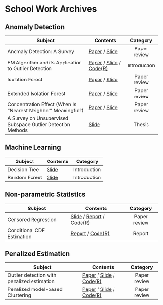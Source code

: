 # School Work Archives


## Anomaly Detection
| Subject | Contents | Category |
|--------------------------------------------------------------------|---------------------------------------------------------|:--------------------------------:|
| Anomaly Detection: A Survey | [Paper](https://dl.acm.org/doi/abs/10.1145/1541880.1541882?casa_token=AhAM7kPGwb8AAAAA:Cc_Pk7rnGW87kcbwNDnkQ4eEChAof1XQBG1F4Na3O-9pcAHTR8P3IEjyLmEwnMc85q7z44Zt6Zha) / [Slide](Seminar/5_Survey_on_AnomalyDetection.pdf) | Paper review |
| EM Algorithm and its Application to Outlier Detection | [Paper](https://rss.onlinelibrary.wiley.com/doi/abs/10.1111/j.2517-6161.1977.tb01600.x) / [Slide](Seminar/6_EM_Algorithm.pdf) / [Code(R)](https://rpubs.com/JayAhn/650433) | Introduction | 
| Isolation Forest | [Paper](https://ieeexplore.ieee.org/abstract/document/4781136) / [Slide](Seminar/3_IsolationForest.pdf) | Paper review |
| Extended Isolation Forest | [Paper](https://ieeexplore.ieee.org/abstract/document/8888179) / [Slide](Seminar/4_Extended_IsolationForest.pdf)      | Paper review |
| Concentration Effect (When Is “Nearest Neighbor” Meaningful?) | [Paper](https://link.springer.com/chapter/10.1007/3-540-49257-7_15) / [Slide](Seminar/7_Concentration_Effect.pdf) | Paper review |
| A Survey on Unsupervised Subspace Outlier Detection Methods | [Slide](Seminar/9_[Thesis]A_Survey_on_Unsupervised_Subspace_OutlierDetection_Methods_for_HighDimensional_Data.pdf)       | Thesis |

## Machine Learning
| Subject | Contents | Category |
|--------------------------------------------------------------------|---------------------------------------------------------|:--------------------------------:|
| Decision Tree | [Slide](Seminar/1_Decision_Tree.pdf) | Introduction |
| Random Forest | [Slide](Seminar/2_RandomForest.pdf) | Introduction |

## Non-parametric Statistics
| Subject | Contents | Category |
|--------------------------------------------------------------------|---------------------------------------------------------|:--------------------------------:|
| Censored Regression | [Slide](Seminar/8_Censored_Regression.pdf) / [Report](Nonparametric_Estimation/Censored_Regression/Report.pdf) / [Code(R)](Nonparametric_Estimation/Censored_Regression/Censored_Regression.R) | Paper review |
| Conditional CDF Estimation | [Report](Nonparametric_Estimation/Conditional_CDF_Estimation/Report.pdf) / [Code(R)](Nonparametric_Estimation/Conditional_CDF_Estimation/Conditional_CDF_Est.R) | Report |

## Penalized Estimation
| Subject | Contents | Category |
|--------------------------------------------------------------------|---------------------------------------------------------|:--------------------------------:|
| Outlier detection with penalized estimation | [Paper](Penalized_Estimation/Logistic_Outlier_Detection/Original_Paper.pdf) / [Slide](Penalized_Estimation/Logistic_Outlier_Detection/Slide.pdf) / [Code(R)](https://rpubs.com/JayAhn/962669) | Paper review|
| Penalized model-based Clustering | [Paper](Penalized_Estimation/Penalized_Clustering/Original_Paper.pdf) / [Slide](Penalized_Estimation/Penalized_Clustering/Slide.pdf) / [Code(R)](https://rpubs.com/JayAhn/962674) | Paper review |